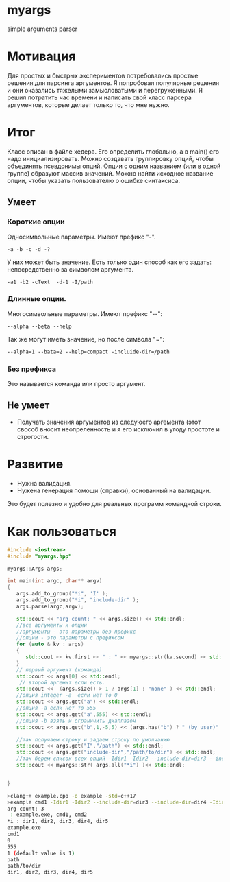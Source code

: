 # myargs
simple arguments parser

# Мотивация
Для простых и быстрых экспериментов потребовались простые решения для парсинга аргументов.
Я попробовал популярные решения и они оказались тяжелыми замысловатыми и перегруженными.
Я решил потратить час времени и написать свой класс парсера аргументов, которые делает только то, что мне нужно.

# Итог
Класс описан в файле хедера. Его  определить глобально, а в main() его надо инициализировать.
Можно создавать группировку опций, чтобы объединять псевдонимы опций. 
Опции с одним названием (или в одной группе) образуют массив значений.
Можно найти исходное название опции, чтобы указать пользователю о ошибке синтаксиса. 

## Умеет
### Короткие опции
Односимвольные параметры. Имеют префикс "-".

```
-a -b -c -d -?
```

У них может быть значение. Есть только один способ как его задать: непосредственно за символом аргумента.

```
-a1 -b2 -cText  -d-1 -I/path
```

### Длинные опции. 
Многосимвольные параметры. Имеют префикс "--":

```
--alpha --beta --help
```

Так же могут иметь значение, но после символа "=":

```
--alpha=1 --bata=2 --help=compact -incluide-dir=/path
```

### Без префикса
Это называется команда или просто аргумент.

## Не умеет
* Получать значения аргументов из следуюего аргемента (этот свособ вносит неопреленность и я его исключил в угоду простоте и строгости.

# Развитие
* Нужна валидация.
* Нужена генерация помощи (справки), основанный на валидации. 

Это будет полезно и удобно для реальных программ командной строки.

# Как пользоваться

```c++
#include <iostream>
#include "myargs.hpp"

myargs::Args args;

int main(int argc, char** argv)
{
   args.add_to_group("*i", 'I' );
   args.add_to_group("*i", "include-dir" );
   args.parse(argc,argv);

   std::cout << "arg count: " << args.size() << std::endl;
   //все аргументы и опции
   //аргументы - это параметры без префикс
   //опции - это параметры с префиксом
   for (auto & kv : args)
   {
      std::cout << kv.first << " : " << myargs::str(kv.second) << std::endl;
   }
   // первый аргумент (команда)
   std::cout << args[0] << std::endl;
    // второй аргемнт если есть.
   std::cout <<  (args.size() > 1 ? args[1] : "none" ) << std::endl;
   //опция integer -a  если нет то 0
   std::cout << args.get("a") << std::endl;
   //опция -a если нет то 555
   std::cout << args.get("a",555) << std::endl;
   //опция -b взять и ограничить диаппазон
   std::cout << args.get("b",1,-5,5) << (args.has("b") ? " (by user)" : " (default value is 1)"  )  << std::endl;

   //так получаем строку и задаем строку по умолчанию
   std::cout << args.get("I","/path") << std::endl;
   std::cout << args.get("include-dir","/path/to/dir") << std::endl;
   //так берем список всех опций -Idir1 -Idir2 --include-dir=dir3 --include-dir=dir4
   std::cout << myargs::str( args.all("*i") )<< std::endl;


}
```

```bash
>clang++ example.cpp -o example -std=c++17
>example cmd1 -Idir1 -Idir2 --include-dir=dir3 --include-dir=dir4 -Idir5 cmd2
arg count: 3
 : example.exe, cmd1, cmd2
*i : dir1, dir2, dir3, dir4, dir5
example.exe
cmd1
0
555
1 (default value is 1)
path
path/to/dir
dir1, dir2, dir3, dir4, dir5
```
